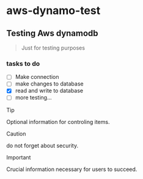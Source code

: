 # aws-dynamo-test

## Testing Aws dynamodb 

>Just for testing purposes

### tasks to do
- [ ] Make connection
- [ ] make changes to database
- [x] read and write to database
- [ ] more testing...

> [!TIP]
> Optional information for controling items.

> [!CAUTION]
> do not forget about security.

> [!IMPORTANT]
>Crucial information necessary for users to succeed.
